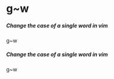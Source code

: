 # g~w

##### Change the case of a single word in vim

   g~w 

##### Change the case of a single word in vim

   g~w 
